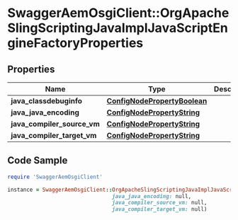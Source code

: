 # SwaggerAemOsgiClient::OrgApacheSlingScriptingJavaImplJavaScriptEngineFactoryProperties

## Properties

Name | Type | Description | Notes
------------ | ------------- | ------------- | -------------
**java_classdebuginfo** | [**ConfigNodePropertyBoolean**](ConfigNodePropertyBoolean.md) |  | [optional] 
**java_java_encoding** | [**ConfigNodePropertyString**](ConfigNodePropertyString.md) |  | [optional] 
**java_compiler_source_vm** | [**ConfigNodePropertyString**](ConfigNodePropertyString.md) |  | [optional] 
**java_compiler_target_vm** | [**ConfigNodePropertyString**](ConfigNodePropertyString.md) |  | [optional] 

## Code Sample

```ruby
require 'SwaggerAemOsgiClient'

instance = SwaggerAemOsgiClient::OrgApacheSlingScriptingJavaImplJavaScriptEngineFactoryProperties.new(java_classdebuginfo: null,
                                 java_java_encoding: null,
                                 java_compiler_source_vm: null,
                                 java_compiler_target_vm: null)
```


